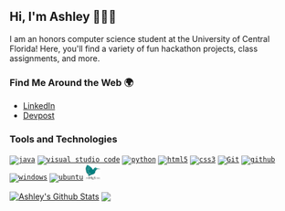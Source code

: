 ## Hi, I'm Ashley 👋👩‍💻

I am an honors computer science student at the University of Central Florida! Here, you'll find a variety of fun hackathon projects, class assignments, and more.

### Find Me Around the Web 🌍
- [LinkedIn](https://www.linkedin.com/in/ashleyvoglewede/)
- [Devpost](https://devpost.com/avwede?ref_content=user-portfolio&ref_feature=portfolio&ref_medium=global-nav)

### Tools and Technologies 
[<code><img alt="java" width="26px" src="https://img.icons8.com/color/240/000000/java-coffee-cup-logo.png"></code>](https://docs.oracle.com/en/java/)
[<code><img alt="visual studio code" width="26px" src="https://img.icons8.com/fluent/240/000000/visual-studio-code-2019.png" /></code>](https://code.visualstudio.com/)
[<code><img alt="python" width="26px" src="https://img.icons8.com/color/240/000000/python.png"></code>](https://www.python.org/)
[<code><img alt="html5" width="26px" src="https://img.icons8.com/color/240/000000/html-5.png"></code>](https://developer.mozilla.org/en-US/docs/Web/HTML)
[<code><img alt="css3" width="26px" src="https://img.icons8.com/color/240/000000/css3.png"></code>](https://developer.mozilla.org/en-US/docs/Web/CSS)
[<code><img alt="Git" width="26px" src="https://img.icons8.com/color/240/000000/git.png"></code>](https://git-scm.com/)
[<code><img alt="github" width="26px" src="https://img.icons8.com/ios-glyphs/240/000000/github.png"></code>](https://github.com/)
[<code><img alt="windows" width="26px" src="https://img.icons8.com/color/240/000000/windows-10.png"></code>](https://www.microsoft.com/en-us/windows)
[<code><img alt="ubuntu" width="26px" src="https://img.icons8.com/color/96/000000/ubuntu--v1.png"></code>](https://ubuntu.com/)
[<code><img alt="latex" width="26px" src="https://raw.githubusercontent.com/github/explore/80688e429a7d4ef2fca1e82350fe8e3517d3494d/topics/latex/latex.png"></code>](https://www.latex-project.org/)

<a href="https://github.com/avwede">
<img align="center" alt="Ashley's Github Stats" src="https://github-readme-stats.codestackr.vercel.app/api?username=avwede&show_icons=true&hide_border=true&count_private=true&include_all_commits=true&theme=radical" /></a>
<a href="https://github.com/avwede">
  <img align="center" src="https://github-readme-stats.anuraghazra1.vercel.app/api/top-langs/?username=avwede&layout=compact&theme=radical" />
</a>
